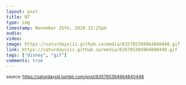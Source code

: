 ```yaml
---
layout: post
title: NT
type: img
timestamp: November 25th, 2020 12:23pm
audio: 
video: 
image: https://saturdayxiii.github.io/media/635785394964840448.gif
link: https://saturdayxiii.github.io/media/635785394964840448.gif
tags: ["disney", "gif"]
comments: true
---
```

  
<small>source: https://saturdayxiii.tumblr.com/post/635785394964840448</small>